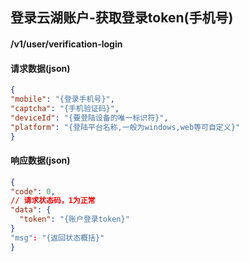 ## 登录云湖账户-获取登录token(手机号)
#### /v1/user/verification-login

#### 请求数据(json)
```json
{  
"mobile": "{登录手机号}",
"captcha": "{手机验证码}",
"deviceId": "{要登陆设备的唯一标识符}",
"platform": "{登陆平台名称,一般为windows,web等可自定义}"
}
```
#### 响应数据(json)
```json
{
"code": 0,
// 请求状态码，1为正常
"data": {
  "token": "{账户登录token}"
}
"msg": "{返回状态概括}"
}
```

